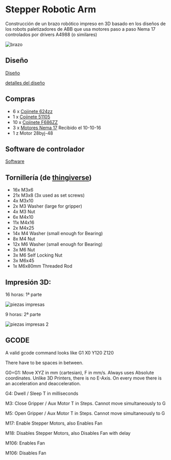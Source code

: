 # Stepper Robotic Arm

Construcción de un brazo robótico impreso en 3D basado en los diseños de los robots paletizadores de ABB que usa motores paso a paso Nema 17 controlados por drivers A4988 (o similares)

![brazo](http://thingiverse-production-new.s3.amazonaws.com/renders/65/24/f4/93/0b/7416e7a4ad65a407db8d354d550c1bb6_preview_featured.JPG)

## Diseño

[Diseño](http://www.thingiverse.com/thing:1718984)

[detalles del diseño](http://www.thingiverse.com/download:2776635)

## Compras

* 6 x [Cojinete 624zz](https://es.aliexpress.com/item/free-shipping-10PCS-LOT-624-624Z-624ZZ-ball-bearing-4-13-5-mm-chrome-steel-bearing/1831259358.html?spm=2114.13010608.0.52.Cw2cNB)
* 1 x [Cojinete 51105](https://es.aliexpress.com/item/10-unids-Axial-Rodamiento-de-Bolas-51105-25mm-x-42mm-x-11mm/32675365095.html?spm=2114.13010608.0.60.Cw2cNB)
* 10 x [Cojinete F686ZZ](https://es.aliexpress.com/item/10Pcs-F686-F686ZZ-Shielded-Model-Flange-Bearing-6-x-13-x-5mm/32703738490.html?spm=2114.13010608.0.68.Cw2cNB)
* 3 x [Motores Nema 17](https://es.aliexpress.com/item/High-Quality-New-Nema-17-Stepper-Motor-bipolar-4-leads-34mm-12V-0-4A-26Ncm-36/32693488618.html?spm=2114.13010608.0.75.Cw2cNB) Recibido el 10-10-16
* 1 z Motor 28byj-48

## Software de controlador

[Software](http://www.thingiverse.com/download:2674725)


## Tornillería (de [thingiverse](http://www.thingiverse.com/thing:1718984))

* 16x M3x6
* 21x M3x8 (3x used as set screws)
* 4x M3x10
* 2x M3 Washer (large for gripper)
* 4x M3 Nut
* 6x M4x10
* 11x M4x16
* 2x M4x25
* 14x M4 Washer (small enough for Bearing)
* 8x M4 Nut
* 12x M6 Washer (small enough for Bearing)
* 3x M6 Nut
* 3x M6 Self Locking Nut
* 3x M6x45
* 1x M6x80mm Threaded Rod

## Impresión 3D:

16 horas: 1ª parte

![piezas impresas](https://lh3.googleusercontent.com/z0qXRCJPZS9AerA7H4tv_9TtWnVU_g5fSwjhqzAn6zLjpuDJfYwvU0gQOvzd7h3_INByB4dghoAivNAKB0ZtzzJ0e7dENto89WpM7Qm1dhrACow_Afh51pHcH8EcCkxo7F3ZAJC9rBtavB3JE4clau3XHUNVyt8dmzGEqp0HQnVe3_zLa7eiZJLaetvJdB-tvNFqVBLBR8yAlSWL7dDH8KxXoX4ALd1N-aHDVRbSUvJcxv211RhMvbDRTTqNoH19MWZL2v7BBMNmS1HuKgELSeROaGFJE-xfBdT2FUWRkhbJxqjZA4fTPjMxMrZyPfgSaIPfHdcsa5Pk9kQnse86dfoU_QrW7wbqadopWrKyw8ZsH2eQg8BhM-OQtxQmXReGIES87LKBFuTlAVUSTFPZ3EQ9RB1dvrSRMUdjDZiY95ZGW0Zhc942Ep3vkhHXQqOxqJII5q1Lo6sWDusjPQQFHwUuFqwjm5QiPMwvQLi0ZbPEMgIFj7FDprYM7X5kCSz4wbLMJG4zN6YwQlVNDikrAkm0CWtlZW6dIMBYXq9JkLP4XZxisGNNFq8wmmscDWuGRdZUKxlZ=s1246-w1246-h934-no)

9 horas: 2ª parte

![piezas impresas 2](https://lh3.googleusercontent.com/Hv6v-BfKUFdGs-KpCNIxvsB5HZcayw6wk2CQi3bsf7RTu4CFf6YbHSinNgAH7abMEfuSZUTRxTmifSqlfT85QxQTcrOhzClI0P-uWL7smI3Xp1lDwOMlz_JMetMJCWhuBuWzSARsmg6lyR9Lmt1aRCdaeFWk0tDWhZZtXbvksM7Qj88hiGeMDD0f0-s54jD01kOqAjifJbSEKUEJjpFgJSa0HJgKrppiL3xAZ3OjvGeM3t-ttL1jvYRN9ikostHA61UEAAEexz3NLSU7YkkeKhI160Ea3g33JME2c2HCtCGIMEboCLB_tlDT0aU6iOpHw7pMtS8wDavKJtoV2HFbRyI55oxLtbe2Hsc2hIN2KEG-qlspBZaOLsRltCc5ZwOZCpQkVJTJ-7wxMTwKalOJjjFbULMqo5Asa37gekXT4U8diH27LRhpfZrX3kqUki_PSHavLv0lkzryCK3hI8KS5mzvCbr5RWMNZPCYo2fMLWnZt85ulvAjBq16RO1qB8EGgv91Q7j0H5tCOVxyIwwMFjtKMNS8G7H9a8qbSzh-FNPAnPBBn_WqQsRl5J9HEAglBoEQjhj8uqKng4dkIf5Zz0kqeNtW3HH9jJEHErr0Eb3XNT1bSg=w701-h934-no)


## GCODE
A valid gcode command looks like G1 X0 Y120 Z120

There have to be spaces in between.

G0=G1: Move XYZ in mm (cartesian), F in mm/s. Always uses Absolute coordinates. Unlike 3D Printers, there is no E-Axis. On every move there is an acceleration and deacceleration.

G4: Dwell / Sleep T in milliseconds

M3: Close Gripper / Aux Motor T in Steps. Cannot move simultaneously to G

M5: Open Gripper / Aux Motor T in Steps. Cannot move simultaneously to G

M17: Enable Stepper Motors, also Enables Fan

M18: Disables Stepper Motors, also Disables Fan with delay

M106: Enables Fan

M106: Disables Fan
